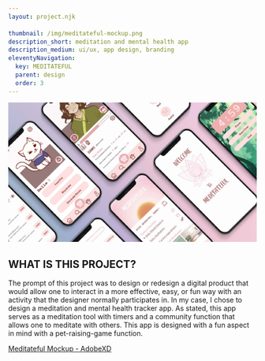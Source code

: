 ```yaml
---
layout: project.njk

thumbnail: /img/meditateful-mockup.png
description_short: meditation and mental health app
description_medium: ui/ux, app design, branding
eleventyNavigation:
  key: MEDITATEFUL
  parent: design
  order: 3
---
```


![Meditateful Mockup](/img/meditateful-mockup.jpg)

## WHAT IS THIS PROJECT?
The prompt of this project was to design or redesign a digital product that would allow one to interact in a more effective, easy, or fun way with an activity that the designer normally participates in. In my case, I chose to design a meditation and mental health tracker app. As stated, this app serves as a meditation tool with timers and a community function that allows one to meditate with others. This app is designed with a fun aspect in mind with a pet-raising-game function. 

[Meditateful Mockup - AdobeXD](https://xd.adobe.com/view/7fa509d0-4f5e-4ffa-9d2f-710a67c3d785-2af6/)